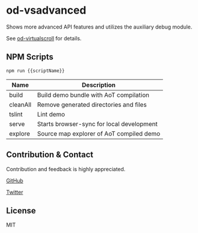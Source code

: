 # od-vsadvanced

Shows more advanced API features and utilizes the auxiliary debug module.

See [od-virtualscroll](https://github.com/dinony/od-virtualscroll) for details.

## NPM Scripts

```
npm run {{scriptName}}
```

| Name          | Description
|---------------|-------------------------------------------
| build         | Build demo bundle with AoT compilation
| cleanAll      | Remove generated directories and files
| tslint        | Lint demo
| serve         | Starts browser-sync for local development
| explore       | Source map explorer of AoT compiled demo

## Contribution & Contact

Contribution and feedback is highly appreciated.

[GitHub](https://github.com/dinony)

[Twitter](https://twitter.com/dinonysaur)

## License

MIT